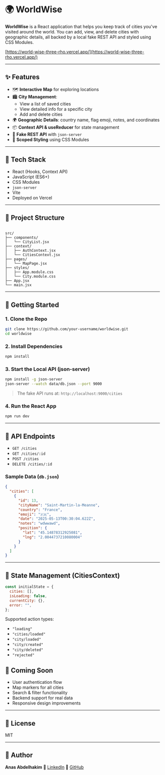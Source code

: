 
# 🌍 WorldWise

**WorldWise** is a React application that helps you keep track of cities you've visited around the world. You can add, view, and delete cities with geographic details, all backed by a local fake REST API and styled using CSS Modules.

[https://world-wise-three-rho.vercel.app/](https://world-wise-three-rho.vercel.app/)

---

## ✨ Features

- 🗺️ **Interactive Map** for exploring locations
- 🏙️ **City Management**:
  - View a list of saved cities
  - View detailed info for a specific city
  - Add and delete cities
- 🌍 **Geographic Details**: country name, flag emoji, notes, and coordinates
- 📦 **Context API & useReducer** for state management
- 🔄 **Fake REST API** with `json-server`
- 🎨 **Scoped Styling** using CSS Modules

---

## 🧱 Tech Stack

- React (Hooks, Context API)
- JavaScript (ES6+)
- CSS Modules
- `json-server`
- Vite
- Deployed on Vercel

---

## 📁 Project Structure

```

src/
├── components/
│   └── CityList.jsx
├── context/
│   ├── AuthContext.jsx
│   └── CitiesContext.jsx
├── pages/
│   └── MapPage.jsx
├── styles/
│   ├── App.module.css
│   └── City.module.css
├── App.jsx
└── main.jsx

````

---

## 🚀 Getting Started

### 1. Clone the Repo

```bash
git clone https://github.com/your-username/worldwise.git
cd worldwise
````

### 2. Install Dependencies

```bash
npm install
```

### 3. Start the Local API (json-server)

```bash
npm install -g json-server
json-server --watch data/db.json --port 9000
```

> The fake API runs at: `http://localhost:9000/cities`

### 4. Run the React App

```bash
npm run dev
```

---

## 📡 API Endpoints

* `GET /cities`
* `GET /cities/:id`
* `POST /cities`
* `DELETE /cities/:id`

### Sample Data (`db.json`)

```json
{
  "cities": [
    {
      "id": 13,
      "cityName": "Saint-Martin-la-Meanne",
      "country": "France",
      "emoji": "🇫🇷",
      "date": "2025-05-13T00:30:04.622Z",
      "notes": "wdwwawd",
      "position": {
        "lat": "45.14878312925081",
        "lng": "2.0044737210080004"
      }
    }
  ]
}
```

---

## 🧠 State Management (CitiesContext)

```js
const initialState = {
  cities: [],
  isLoading: false,
  currentCity: {},
  error: "",
};
```

Supported action types:

* `"loading"`
* `"cities/loaded"`
* `"city/loaded"`
* `"city/created"`
* `"city/deleted"`
* `"rejected"`



## 🧪 Coming Soon

* User authentication flow
* Map markers for all cities
* Search & filter functionality
* Backend support for real data
* Responsive design improvements

---

## 🧾 License

MIT

---

## 👤 Author

**Anas Abdelhakim**
🔗 [LinkedIn](https://www.linkedin.com/in/anas-abdelhakim-548aa5268)
🐙 [GitHub](https://github.com/anasabdelhakim)


